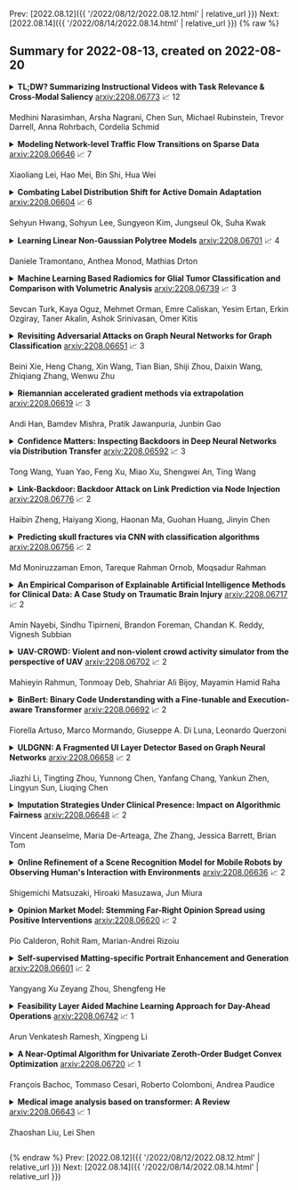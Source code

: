 Prev: [2022.08.12]({{ '/2022/08/12/2022.08.12.html' | relative_url }})  Next: [2022.08.14]({{ '/2022/08/14/2022.08.14.html' | relative_url }})
{% raw %}
## Summary for 2022-08-13, created on 2022-08-20


<details><summary><b>TL;DW? Summarizing Instructional Videos with Task Relevance & Cross-Modal Saliency</b>
<a href="https://arxiv.org/abs/2208.06773">arxiv:2208.06773</a>
&#x1F4C8; 12 <br>
<p>Medhini Narasimhan, Arsha Nagrani, Chen Sun, Michael Rubinstein, Trevor Darrell, Anna Rohrbach, Cordelia Schmid</p></summary>
<p>

**Abstract:** YouTube users looking for instructions for a specific task may spend a long time browsing content trying to find the right video that matches their needs. Creating a visual summary (abridged version of a video) provides viewers with a quick overview and massively reduces search time. In this work, we focus on summarizing instructional videos, an under-explored area of video summarization. In comparison to generic videos, instructional videos can be parsed into semantically meaningful segments that correspond to important steps of the demonstrated task. Existing video summarization datasets rely on manual frame-level annotations, making them subjective and limited in size. To overcome this, we first automatically generate pseudo summaries for a corpus of instructional videos by exploiting two key assumptions: (i) relevant steps are likely to appear in multiple videos of the same task (Task Relevance), and (ii) they are more likely to be described by the demonstrator verbally (Cross-Modal Saliency). We propose an instructional video summarization network that combines a context-aware temporal video encoder and a segment scoring transformer. Using pseudo summaries as weak supervision, our network constructs a visual summary for an instructional video given only video and transcribed speech. To evaluate our model, we collect a high-quality test set, WikiHow Summaries, by scraping WikiHow articles that contain video demonstrations and visual depictions of steps allowing us to obtain the ground-truth summaries. We outperform several baselines and a state-of-the-art video summarization model on this new benchmark.

</p>
</details>

<details><summary><b>Modeling Network-level Traffic Flow Transitions on Sparse Data</b>
<a href="https://arxiv.org/abs/2208.06646">arxiv:2208.06646</a>
&#x1F4C8; 7 <br>
<p>Xiaoliang Lei, Hao Mei, Bin Shi, Hua Wei</p></summary>
<p>

**Abstract:** Modeling how network-level traffic flow changes in the urban environment is useful for decision-making in transportation, public safety and urban planning. The traffic flow system can be viewed as a dynamic process that transits between states (e.g., traffic volumes on each road segment) over time. In the real-world traffic system with traffic operation actions like traffic signal control or reversible lane changing, the system's state is influenced by both the historical states and the actions of traffic operations. In this paper, we consider the problem of modeling network-level traffic flow under a real-world setting, where the available data is sparse (i.e., only part of the traffic system is observed). We present DTIGNN, an approach that can predict network-level traffic flows from sparse data. DTIGNN models the traffic system as a dynamic graph influenced by traffic signals, learns the transition models grounded by fundamental transition equations from transportation, and predicts future traffic states with imputation in the process. Through comprehensive experiments, we demonstrate that our method outperforms state-of-the-art methods and can better support decision-making in transportation.

</p>
</details>

<details><summary><b>Combating Label Distribution Shift for Active Domain Adaptation</b>
<a href="https://arxiv.org/abs/2208.06604">arxiv:2208.06604</a>
&#x1F4C8; 6 <br>
<p>Sehyun Hwang, Sohyun Lee, Sungyeon Kim, Jungseul Ok, Suha Kwak</p></summary>
<p>

**Abstract:** We consider the problem of active domain adaptation (ADA) to unlabeled target data, of which subset is actively selected and labeled given a budget constraint. Inspired by recent analysis on a critical issue from label distribution mismatch between source and target in domain adaptation, we devise a method that addresses the issue for the first time in ADA. At its heart lies a novel sampling strategy, which seeks target data that best approximate the entire target distribution as well as being representative, diverse, and uncertain. The sampled target data are then used not only for supervised learning but also for matching label distributions of source and target domains, leading to remarkable performance improvement. On four public benchmarks, our method substantially outperforms existing methods in every adaptation scenario.

</p>
</details>

<details><summary><b>Learning Linear Non-Gaussian Polytree Models</b>
<a href="https://arxiv.org/abs/2208.06701">arxiv:2208.06701</a>
&#x1F4C8; 4 <br>
<p>Daniele Tramontano, Anthea Monod, Mathias Drton</p></summary>
<p>

**Abstract:** In the context of graphical causal discovery, we adapt the versatile framework of linear non-Gaussian acyclic models (LiNGAMs) to propose new algorithms to efficiently learn graphs that are polytrees. Our approach combines the Chow--Liu algorithm, which first learns the undirected tree structure, with novel schemes to orient the edges. The orientation schemes assess algebraic relations among moments of the data-generating distribution and are computationally inexpensive. We establish high-dimensional consistency results for our approach and compare different algorithmic versions in numerical experiments.

</p>
</details>

<details><summary><b>Machine Learning Based Radiomics for Glial Tumor Classification and Comparison with Volumetric Analysis</b>
<a href="https://arxiv.org/abs/2208.06739">arxiv:2208.06739</a>
&#x1F4C8; 3 <br>
<p>Sevcan Turk, Kaya Oguz, Mehmet Orman, Emre Caliskan, Yesim Ertan, Erkin Ozgiray, Taner Akalin, Ashok Srinivasan, Omer Kitis</p></summary>
<p>

**Abstract:** Purpose; The purpose of this study is to classify glial tumors into grade II, III and IV categories noninvasively by application of machine learning to multi-modal MRI features in comparison with volumetric analysis. Methods; We retrospectively studied 57 glioma patients with pre and postcontrast T1 weighted, T2 weighted, FLAIR images, and ADC maps acquired on a 3T MRI. The tumors were segmented into enhancing and nonenhancing portions, tumor necrosis, cyst and edema using semiautomated segmentation of ITK-SNAP open source tool. We measured total tumor volume, enhancing-nonenhancing tumor, edema, necrosis volume and the ratios to the total tumor volume. Training of a support vector machine (SVM) classifier and artificial neural network (ANN) was performed with labeled data designed to answer the question of interest. Specificity, sensitivity, and AUC of the predictions were computed by means of ROC analysis. Differences in continuous measures between groups were assessed by using Kruskall Wallis, with post hoc Dunn correction for multiple comparisons. Results; When we compared the volume ratios between groups, there was statistically significant difference between grade IV and grade II-III glial tumors. Edema and tumor necrosis volume ratios for grade IV glial tumors were higher than that of grade II and III. Volumetric ratio analysis could not distinguish grade II and III tumors successfully. However, SVM and ANN correctly classified each group with accuracies up to 98% and 96%. Conclusion; Application of machine learning methods to MRI features can be used to classify brain tumors noninvasively and more readily in clinical settings.

</p>
</details>

<details><summary><b>Revisiting Adversarial Attacks on Graph Neural Networks for Graph Classification</b>
<a href="https://arxiv.org/abs/2208.06651">arxiv:2208.06651</a>
&#x1F4C8; 3 <br>
<p>Beini Xie, Heng Chang, Xin Wang, Tian Bian, Shiji Zhou, Daixin Wang, Zhiqiang Zhang, Wenwu Zhu</p></summary>
<p>

**Abstract:** Graph neural networks (GNNs) have achieved tremendous success in the task of graph classification and diverse downstream real-world applications. Despite their success, existing approaches are either limited to structure attacks or restricted to local information. This calls for a more general attack framework on graph classification, which faces significant challenges due to the complexity of generating local-node-level adversarial examples using the global-graph-level information. To address this "global-to-local" problem, we present a general framework CAMA to generate adversarial examples by manipulating graph structure and node features in a hierarchical style. Specifically, we make use of Graph Class Activation Mapping and its variant to produce node-level importance corresponding to the graph classification task. Then through a heuristic design of algorithms, we can perform both feature and structure attacks under unnoticeable perturbation budgets with the help of both node-level and subgraph-level importance. Experiments towards attacking four state-of-the-art graph classification models on six real-world benchmarks verify the flexibility and effectiveness of our framework.

</p>
</details>

<details><summary><b>Riemannian accelerated gradient methods via extrapolation</b>
<a href="https://arxiv.org/abs/2208.06619">arxiv:2208.06619</a>
&#x1F4C8; 3 <br>
<p>Andi Han, Bamdev Mishra, Pratik Jawanpuria, Junbin Gao</p></summary>
<p>

**Abstract:** In this paper, we propose a simple acceleration scheme for Riemannian gradient methods by extrapolating iterates on manifolds. We show when the iterates are generated from Riemannian gradient descent method, the accelerated scheme achieves the optimal convergence rate asymptotically and is computationally more favorable than the recently proposed Riemannian Nesterov accelerated gradient methods. Our experiments verify the practical benefit of the novel acceleration strategy.

</p>
</details>

<details><summary><b>Confidence Matters: Inspecting Backdoors in Deep Neural Networks via Distribution Transfer</b>
<a href="https://arxiv.org/abs/2208.06592">arxiv:2208.06592</a>
&#x1F4C8; 3 <br>
<p>Tong Wang, Yuan Yao, Feng Xu, Miao Xu, Shengwei An, Ting Wang</p></summary>
<p>

**Abstract:** Backdoor attacks have been shown to be a serious security threat against deep learning models, and detecting whether a given model has been backdoored becomes a crucial task. Existing defenses are mainly built upon the observation that the backdoor trigger is usually of small size or affects the activation of only a few neurons. However, the above observations are violated in many cases especially for advanced backdoor attacks, hindering the performance and applicability of the existing defenses. In this paper, we propose a backdoor defense DTInspector built upon a new observation. That is, an effective backdoor attack usually requires high prediction confidence on the poisoned training samples, so as to ensure that the trained model exhibits the targeted behavior with a high probability. Based on this observation, DTInspector first learns a patch that could change the predictions of most high-confidence data, and then decides the existence of backdoor by checking the ratio of prediction changes after applying the learned patch on the low-confidence data. Extensive evaluations on five backdoor attacks, four datasets, and three advanced attacking types demonstrate the effectiveness of the proposed defense.

</p>
</details>

<details><summary><b>Link-Backdoor: Backdoor Attack on Link Prediction via Node Injection</b>
<a href="https://arxiv.org/abs/2208.06776">arxiv:2208.06776</a>
&#x1F4C8; 2 <br>
<p>Haibin Zheng, Haiyang Xiong, Haonan Ma, Guohan Huang, Jinyin Chen</p></summary>
<p>

**Abstract:** Link prediction, inferring the undiscovered or potential links of the graph, is widely applied in the real-world. By facilitating labeled links of the graph as the training data, numerous deep learning based link prediction methods have been studied, which have dominant prediction accuracy compared with non-deep methods. However,the threats of maliciously crafted training graph will leave a specific backdoor in the deep model, thus when some specific examples are fed into the model, it will make wrong prediction, defined as backdoor attack. It is an important aspect that has been overlooked in the current literature. In this paper, we prompt the concept of backdoor attack on link prediction, and propose Link-Backdoor to reveal the training vulnerability of the existing link prediction methods. Specifically, the Link-Backdoor combines the fake nodes with the nodes of the target link to form a trigger. Moreover, it optimizes the trigger by the gradient information from the target model. Consequently, the link prediction model trained on the backdoored dataset will predict the link with trigger to the target state. Extensive experiments on five benchmark datasets and five well-performing link prediction models demonstrate that the Link-Backdoor achieves the state-of-the-art attack success rate under both white-box (i.e., available of the target model parameter)and black-box (i.e., unavailable of the target model parameter) scenarios. Additionally, we testify the attack under defensive circumstance, and the results indicate that the Link-Backdoor still can construct successful attack on the well-performing link prediction methods. The code and data are available at https://github.com/Seaocn/Link-Backdoor.

</p>
</details>

<details><summary><b>Predicting skull fractures via CNN with classification algorithms</b>
<a href="https://arxiv.org/abs/2208.06756">arxiv:2208.06756</a>
&#x1F4C8; 2 <br>
<p>Md Moniruzzaman Emon, Tareque Rahman Ornob, Moqsadur Rahman</p></summary>
<p>

**Abstract:** Computer Tomography (CT) images have become quite important to diagnose diseases. CT scan slice contains a vast amount of data that may not be properly examined with the requisite precision and speed using normal visual inspection. A computer-assisted skull fracture classification expert system is needed to assist physicians. Convolutional Neural Networks (CNNs) are the most extensively used deep learning models for image categorization since most often time they outperform other models in terms of accuracy and results. The CNN models were then developed and tested, and several convolutional neural network (CNN) architectures were compared. ResNet50, which was used for feature extraction combined with a gradient boosted decision tree machine learning algorithm to act as a classifier for the categorization of skull fractures from brain CT scans into three fracture categories, had the best overall F1-score of 96%, Hamming Score of 95%, Balanced accuracy Score of 94% & ROC AUC curve of 96% for the classification of skull fractures.

</p>
</details>

<details><summary><b>An Empirical Comparison of Explainable Artificial Intelligence Methods for Clinical Data: A Case Study on Traumatic Brain Injury</b>
<a href="https://arxiv.org/abs/2208.06717">arxiv:2208.06717</a>
&#x1F4C8; 2 <br>
<p>Amin Nayebi, Sindhu Tipirneni, Brandon Foreman, Chandan K. Reddy, Vignesh Subbian</p></summary>
<p>

**Abstract:** A longstanding challenge surrounding deep learning algorithms is unpacking and understanding how they make their decisions. Explainable Artificial Intelligence (XAI) offers methods to provide explanations of internal functions of algorithms and reasons behind their decisions in ways that are interpretable and understandable to human users. . Numerous XAI approaches have been developed thus far, and a comparative analysis of these strategies seems necessary to discern their relevance to clinical prediction models. To this end, we first implemented two prediction models for short- and long-term outcomes of traumatic brain injury (TBI) utilizing structured tabular as well as time-series physiologic data, respectively. Six different interpretation techniques were used to describe both prediction models at the local and global levels. We then performed a critical analysis of merits and drawbacks of each strategy, highlighting the implications for researchers who are interested in applying these methodologies. The implemented methods were compared to one another in terms of several XAI characteristics such as understandability, fidelity, and stability. Our findings show that SHAP is the most stable with the highest fidelity but falls short of understandability. Anchors, on the other hand, is the most understandable approach, but it is only applicable to tabular data and not time series data.

</p>
</details>

<details><summary><b>UAV-CROWD: Violent and non-violent crowd activity simulator from the perspective of UAV</b>
<a href="https://arxiv.org/abs/2208.06702">arxiv:2208.06702</a>
&#x1F4C8; 2 <br>
<p>Mahieyin Rahmun, Tonmoay Deb, Shahriar Ali Bijoy, Mayamin Hamid Raha</p></summary>
<p>

**Abstract:** Unmanned Aerial Vehicle (UAV) has gained significant traction in the recent years, particularly the context of surveillance. However, video datasets that capture violent and non-violent human activity from aerial point-of-view is scarce. To address this issue, we propose a novel, baseline simulator which is capable of generating sequences of photo-realistic synthetic images of crowds engaging in various activities that can be categorized as violent or non-violent. The crowd groups are annotated with bounding boxes that are automatically computed using semantic segmentation. Our simulator is capable of generating large, randomized urban environments and is able to maintain an average of 25 frames per second on a mid-range computer with 150 concurrent crowd agents interacting with each other. We also show that when synthetic data from the proposed simulator is augmented with real world data, binary video classification accuracy is improved by 5% on average across two different models.

</p>
</details>

<details><summary><b>BinBert: Binary Code Understanding with a Fine-tunable and Execution-aware Transformer</b>
<a href="https://arxiv.org/abs/2208.06692">arxiv:2208.06692</a>
&#x1F4C8; 2 <br>
<p>Fiorella Artuso, Marco Mormando, Giuseppe A. Di Luna, Leonardo Querzoni</p></summary>
<p>

**Abstract:** A recent trend in binary code analysis promotes the use of neural solutions based on instruction embedding models. An instruction embedding model is a neural network that transforms sequences of assembly instructions into embedding vectors. If the embedding network is trained such that the translation from code to vectors partially preserves the semantic, the network effectively represents an assembly code model.
  In this paper we present BinBert, a novel assembly code model. BinBert is built on a transformer pre-trained on a huge dataset of both assembly instruction sequences and symbolic execution information. BinBert can be applied to assembly instructions sequences and it is fine-tunable, i.e. it can be re-trained as part of a neural architecture on task-specific data. Through fine-tuning, BinBert learns how to apply the general knowledge acquired with pre-training to the specific task.
  We evaluated BinBert on a multi-task benchmark that we specifically designed to test the understanding of assembly code. The benchmark is composed of several tasks, some taken from the literature, and a few novel tasks that we designed, with a mix of intrinsic and downstream tasks.
  Our results show that BinBert outperforms state-of-the-art models for binary instruction embedding, raising the bar for binary code understanding.

</p>
</details>

<details><summary><b>ULDGNN: A Fragmented UI Layer Detector Based on Graph Neural Networks</b>
<a href="https://arxiv.org/abs/2208.06658">arxiv:2208.06658</a>
&#x1F4C8; 2 <br>
<p>Jiazhi Li, Tingting Zhou, Yunnong Chen, Yanfang Chang, Yankun Zhen, Lingyun Sun, Liuqing Chen</p></summary>
<p>

**Abstract:** While some work attempt to generate front-end code intelligently from UI screenshots, it may be more convenient to utilize UI design drafts in Sketch which is a popular UI design software, because we can access multimodal UI information directly such as layers type, position, size, and visual images. However, fragmented layers could degrade the code quality without being merged into a whole part if all of them are involved in the code generation. In this paper, we propose a pipeline to merge fragmented layers automatically. We first construct a graph representation for the layer tree of a UI draft and detect all fragmented layers based on the visual features and graph neural networks. Then a rule-based algorithm is designed to merge fragmented layers. Through experiments on a newly constructed dataset, our approach can retrieve most fragmented layers in UI design drafts, and achieve 87% accuracy in the detection task, and the post-processing algorithm is developed to cluster associative layers under simple and general circumstances.

</p>
</details>

<details><summary><b>Imputation Strategies Under Clinical Presence: Impact on Algorithmic Fairness</b>
<a href="https://arxiv.org/abs/2208.06648">arxiv:2208.06648</a>
&#x1F4C8; 2 <br>
<p>Vincent Jeanselme, Maria De-Arteaga, Zhe Zhang, Jessica Barrett, Brian Tom</p></summary>
<p>

**Abstract:** Biases have marked medical history, leading to unequal care affecting marginalised groups. The patterns of missingness in observational data often reflect these group discrepancies, but the algorithmic fairness implications of group-specific missingness are not well understood. Despite its potential impact, imputation is too often a forgotten preprocessing step. At best, practitioners guide imputation choice by optimising overall performance, ignoring how this preprocessing can reinforce inequities. Our work questions this choice by studying how imputation affects downstream algorithmic fairness. First, we provide a structured view of the relationship between clinical presence mechanisms and group-specific missingness patterns. Then, through simulations and real-world experiments, we demonstrate that the imputation choice influences marginalised group performance and that no imputation strategy consistently reduces disparities. Importantly, our results show that current practices may endanger health equity as similarly performing imputation strategies at the population level can affect marginalised groups in different ways. Finally, we propose recommendations for mitigating inequity stemming from a neglected step of the machine learning pipeline.

</p>
</details>

<details><summary><b>Online Refinement of a Scene Recognition Model for Mobile Robots by Observing Human's Interaction with Environments</b>
<a href="https://arxiv.org/abs/2208.06636">arxiv:2208.06636</a>
&#x1F4C8; 2 <br>
<p>Shigemichi Matsuzaki, Hiroaki Masuzawa, Jun Miura</p></summary>
<p>

**Abstract:** This paper describes a method of online refinement of a scene recognition model for robot navigation considering traversable plants, flexible plant parts which a robot can push aside while moving. In scene recognition systems that consider traversable plants growing out to the paths, misclassification may lead the robot to getting stuck due to the traversable plants recognized as obstacles. Yet, misclassification is inevitable in any estimation methods. In this work, we propose a framework that allows for refining a semantic segmentation model on the fly during the robot's operation. We introduce a few-shot segmentation based on weight imprinting for online model refinement without fine-tuning. Training data are collected via observation of a human's interaction with the plant parts. We propose novel robust weight imprinting to mitigate the effect of noise included in the masks generated by the interaction. The proposed method was evaluated through experiments using real-world data and shown to outperform an ordinary weight imprinting and provide competitive results to fine-tuning with model distillation while requiring less computational cost.

</p>
</details>

<details><summary><b>Opinion Market Model: Stemming Far-Right Opinion Spread using Positive Interventions</b>
<a href="https://arxiv.org/abs/2208.06620">arxiv:2208.06620</a>
&#x1F4C8; 2 <br>
<p>Pio Calderon, Rohit Ram, Marian-Andrei Rizoiu</p></summary>
<p>

**Abstract:** Recent years have seen the rise of extremist views in the opinion ecosystem we call social media. Allowing online extremism to persist has dire societal consequences, and efforts to mitigate it are continuously explored. Positive interventions, controlled signals that add attention to the opinion ecosystem with the aim of boosting certain opinions, are one such pathway for mitigation. This work proposes a platform to test the effectiveness of positive interventions, through the Opinion Market Model (OMM), a two-tier model of the online opinion ecosystem jointly accounting for both inter-opinion interactions and the role of positive interventions. The first tier models the size of the opinion attention market using the multivariate discrete-time Hawkes process; the second tier leverages the market share attraction model to model opinions cooperating and competing for market share given limited attention. On a synthetic dataset, we show the convergence of our proposed estimation scheme. On a dataset of Facebook and Twitter discussions containing moderate and far-right opinions about bushfires and climate change, we show superior predictive performance over the state-of-the-art and the ability to uncover latent opinion interactions. Lastly, we use OMM to demonstrate the effectiveness of mainstream media coverage as a positive intervention in suppressing far-right opinions.

</p>
</details>

<details><summary><b>Self-supervised Matting-specific Portrait Enhancement and Generation</b>
<a href="https://arxiv.org/abs/2208.06601">arxiv:2208.06601</a>
&#x1F4C8; 2 <br>
<p>Yangyang Xu Zeyang Zhou, Shengfeng He</p></summary>
<p>

**Abstract:** We resolve the ill-posed alpha matting problem from a completely different perspective. Given an input portrait image, instead of estimating the corresponding alpha matte, we focus on the other end, to subtly enhance this input so that the alpha matte can be easily estimated by any existing matting models. This is accomplished by exploring the latent space of GAN models. It is demonstrated that interpretable directions can be found in the latent space and they correspond to semantic image transformations. We further explore this property in alpha matting. Particularly, we invert an input portrait into the latent code of StyleGAN, and our aim is to discover whether there is an enhanced version in the latent space which is more compatible with a reference matting model. We optimize multi-scale latent vectors in the latent spaces under four tailored losses, ensuring matting-specificity and subtle modifications on the portrait. We demonstrate that the proposed method can refine real portrait images for arbitrary matting models, boosting the performance of automatic alpha matting by a large margin. In addition, we leverage the generative property of StyleGAN, and propose to generate enhanced portrait data which can be treated as the pseudo GT. It addresses the problem of expensive alpha matte annotation, further augmenting the matting performance of existing models. Code is available at~\url{https://github.com/cnnlstm/StyleGAN_Matting}.

</p>
</details>

<details><summary><b>Feasibility Layer Aided Machine Learning Approach for Day-Ahead Operations</b>
<a href="https://arxiv.org/abs/2208.06742">arxiv:2208.06742</a>
&#x1F4C8; 1 <br>
<p>Arun Venkatesh Ramesh, Xingpeng Li</p></summary>
<p>

**Abstract:** Day-ahead operations involves a complex and computationally intensive optimization process to determine the generator commitment schedule and dispatch. The optimization process is a mixed-integer linear program (MILP) also known as security-constrained unit commitment (SCUC). Independent system operators (ISOs) run SCUC daily and require state-of-the-art algorithms to speed up the process. Existing patterns in historical information can be leveraged for model reduction of SCUC, which can provide significant time savings. In this paper, machine learning (ML) based classification approaches, namely logistic regression, neural networks, random forest and K-nearest neighbor, were studied for model reduction of SCUC. The ML was then aided with a feasibility layer (FL) and post-process technique to ensure high-quality solutions. The proposed approach is validated on several test systems namely, IEEE 24-Bus system, IEEE-73 Bus system, IEEE 118-Bus system, 500-Bus system, and Polish 2383-Bus system. Moreover, model reduction of a stochastic SCUC (SSCUC) was demonstrated utilizing a modified IEEE 24-Bus system with renewable generation. Simulation results demonstrate a high training accuracy to identify commitment schedule while FL and post-process ensure ML predictions do not lead to infeasible solutions with minimal loss in solution quality.

</p>
</details>

<details><summary><b>A Near-Optimal Algorithm for Univariate Zeroth-Order Budget Convex Optimization</b>
<a href="https://arxiv.org/abs/2208.06720">arxiv:2208.06720</a>
&#x1F4C8; 1 <br>
<p>François Bachoc, Tommaso Cesari, Roberto Colomboni, Andrea Paudice</p></summary>
<p>

**Abstract:** This paper studies a natural generalization of the problem of minimizing a univariate convex function $f$ by querying its values sequentially. At each time-step $t$, the optimizer can invest a budget $b_t$ in a query point $X_t$ of their choice to obtain a fuzzy evaluation of $f$ at $X_t$ whose accuracy depends on the amount of budget invested in $X_t$ across times. This setting is motivated by the minimization of objectives whose values can only be determined approximately through lengthy or expensive computations. We design an any-time parameter-free algorithm called Dyadic Search, for which we prove near-optimal optimization error guarantees. As a byproduct of our analysis, we show that the classical dependence on the global Lipschitz constant in the error bounds is an artifact of the granularity of the budget. Finally, we illustrate our theoretical findings with numerical simulations.

</p>
</details>

<details><summary><b>Medical image analysis based on transformer: A Review</b>
<a href="https://arxiv.org/abs/2208.06643">arxiv:2208.06643</a>
&#x1F4C8; 1 <br>
<p>Zhaoshan Liu, Lei Shen</p></summary>
<p>

**Abstract:** The transformer has dominated the natural language processing (NLP) field for a long time. Recently, the transformer-based method is adopt into the computer vision (CV) field and shows promising results. As an important branch of the CV field, medical image analysis joins the wave of the transformer-based method rightfully. In this paper, we illustrate the principle of the attention mechanism, and the detailed structures of the transformer, and depict how the transformer is adopted into the CV field. We organize the transformer-based medical image analysis applications in the sequence of different CV tasks, including classification, segmentation, synthesis, registration, localization, detection, captioning, and denoising. For the mainstream classification and segmentation tasks, we further divided the corresponding works based on different medical imaging modalities. We include thirteen modalities and more than twenty objects in our work. We also visualize the proportion that each modality and object occupy to give the readers an intuitive impression. We hope our work can contribute to the development of transformer-based medical image analysis in the future.

</p>
</details>


{% endraw %}
Prev: [2022.08.12]({{ '/2022/08/12/2022.08.12.html' | relative_url }})  Next: [2022.08.14]({{ '/2022/08/14/2022.08.14.html' | relative_url }})